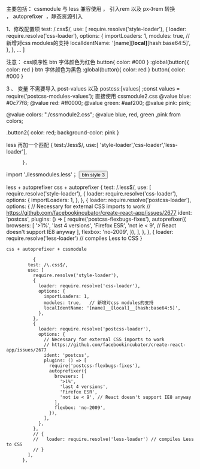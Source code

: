 主要包括：
cssmodule 与 less 兼容使用 ， 引入rem 以及 px-》rem 转换 ， autoprefixer  ，静态资源引入

1、修改配置项
 test: /\.css$/,
            use: [
              require.resolve('style-loader'),
              {
                loader: require.resolve('css-loader'),
                options: {
                  importLoaders: 1,
                  modules: true,   // 新增对css modules的支持
                  localIdentName: '[name]__[local]__[hash:base64:5]', 
                },
              },
              ...
              ]

注意： css顺序性
btn 字体颜色为红色 
button{
    color: #000
}
:global(button){
    color: red
}
btn 字体颜色为黑色 
:global(button){
    color: red
}
button{
    color: #000
}

3 、 变量   不需要导入 post-values 以及 postcss:[values]  ;const values = require('postcss-modules-values');
直接使用   cssmodule2.css
@value blue: #0c77f8;
@value red: #ff0000;
@value green: #aaf200;
@value pink: pink;

@value colors: "./cssmodule2.css";
@value blue, red, green ,pink from colors;

.button2{
    color: red;
    background-color: pink
}





less
再加一个匹配
          {
            test:/\.less$/,
            use:[ 'style-loader','css-loader','less-loader'],
            
          },

import './lessmodules.less'；
<button className='button3'> btn style 3</button>  



less + autoprefixer   css + autoprefixer
{
            test: /\.less$/,
            use: [
              require.resolve('style-loader'),
              {
                loader: require.resolve('css-loader'),
                options: {
                  importLoaders: 1,
                },
              },
              {
                loader: require.resolve('postcss-loader'),
                options: {
                  // Necessary for external CSS imports to work
                  // https://github.com/facebookincubator/create-react-app/issues/2677
                  ident: 'postcss',
                  plugins: () => [
                    require('postcss-flexbugs-fixes'),
                    autoprefixer({
                      browsers: [
                        '>1%',
                        'last 4 versions',
                        'Firefox ESR',
                        'not ie < 9', // React doesn't support IE8 anyway
                      ],
                      flexbox: 'no-2009',
                    }),
                  ],
                },
              },
              {
                loader: require.resolve('less-loader') // compiles Less to CSS
              }


    css + autoprefixer + cssmodule

              {
            test: /\.css$/,
            use: [
              require.resolve('style-loader'),
              {
                loader: require.resolve('css-loader'),
                options: {
                  importLoaders: 1,
                  modules: true,   // 新增对css modules的支持
                  localIdentName: '[name]__[local]__[hash:base64:5]', 
                },
              },
              {
                loader: require.resolve('postcss-loader'),
                options: {
                  // Necessary for external CSS imports to work
                  // https://github.com/facebookincubator/create-react-app/issues/2677
                  ident: 'postcss',
                  plugins: () => [
                    require('postcss-flexbugs-fixes'),
                    autoprefixer({
                      browsers: [
                        '>1%',
                        'last 4 versions',
                        'Firefox ESR',
                        'not ie < 9', // React doesn't support IE8 anyway
                      ],
                      flexbox: 'no-2009',
                    }),
                  ],
                },
              },
              // {
              //   loader: require.resolve('less-loader') // compiles Less to CSS
              // }
            ],
          },

